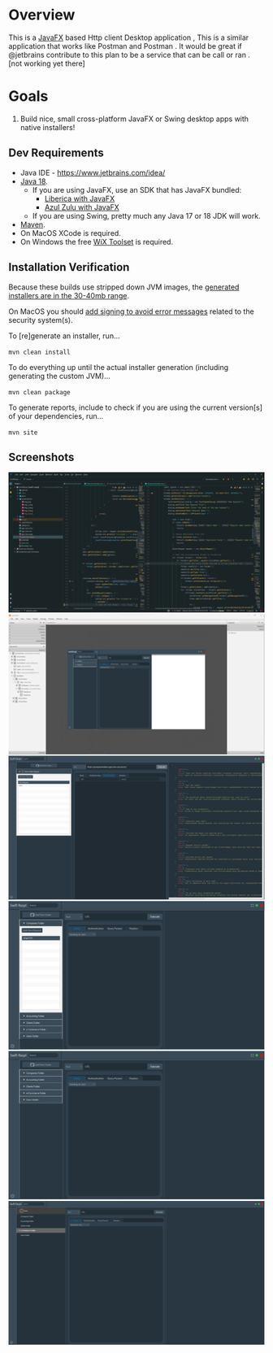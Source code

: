 
# Overview

This is a [JavaFX](https://openjfx.io/) based Http client Desktop application , This is a similar application that works like Postman and Postman .
It would be great if @jetbrains contribute to this plan to be a service that can be call or ran . [not working yet there]


# Goals

1. Build nice, small cross-platform JavaFX or Swing desktop apps with native installers!


## Dev Requirements

- Java IDE  - https://www.jetbrains.com/idea/  
- [Java 18](https://bell-sw.com/pages/downloads/#/java-18-current).
    - If you are using JavaFX, use an SDK that has JavaFX bundled:
      - [Liberica with JavaFX](https://bell-sw.com/pages/downloads/#/java-18-current)
      - [Azul Zulu with JavaFX](https://www.azul.com/downloads/?version=java-18-sts&package=jdk-fx)
    - If you are using Swing, pretty much any Java 17 or 18 JDK will work.
- [Maven](https://maven.apache.org/).
- On MacOS XCode is required.
- On Windows the free [WiX Toolset](https://wixtoolset.org/) is required.


## Installation Verification


Because these builds use stripped down JVM images, the
[generated installers are in the 30-40mb range](https://github.com/wiverson/maven-jpackage-template/releases).

On MacOS you should [add signing to avoid error messages](https://github.com/wiverson/maven-jpackage-template/issues/49)
related to the security system(s).

To [re]generate an installer, run...

`mvn clean install`

To do everything up until the actual installer generation (including generating the custom JVM)...

`mvn clean package`

To generate reports, include to check if you are using the current version[s] of your dependencies, run...

`mvn site`


## Screenshots

<img src="screenshots/img_5.png">
<img src="screenshots/img_4.png">
<img src="screenshots/img_3.png">
<img src="screenshots/img_2.png">
<img src="screenshots/img_1.png">
<img src="screenshots/img.png">